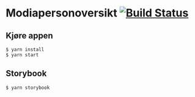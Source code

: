 # Modiapersonoversikt [![Build Status](https://travis-ci.org/navikt/modiapersonoversikt.svg?branch=master)](https://travis-ci.org/navikt/modiapersonoversikt)

## Kjøre appen
```console
$ yarn install
$ yarn start
```

## Storybook
```console
$ yarn storybook
```
